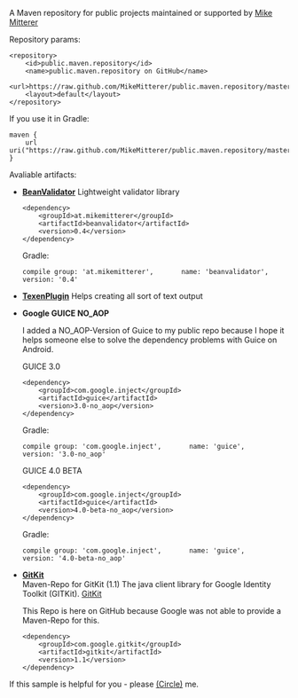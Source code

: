 A Maven repository for public projects maintained or supported by [Mike Mitterer](http://www.mikemitterer.at)

Repository params:

    <repository>
        <id>public.maven.repository</id>
        <name>public.maven.repository on GitHub</name>
        <url>https://raw.github.com/MikeMitterer/public.maven.repository/master</url>
        <layout>default</layout>
    </repository>

If you use it in Gradle:

	maven {
		url uri("https://raw.github.com/MikeMitterer/public.maven.repository/master")
	}

Avaliable artifacts:

*	**[BeanValidator](https://github.com/MikeMitterer/BeanValidator)** 
	Lightweight validator library
	
	    <dependency>
	        <groupId>at.mikemitterer</groupId>
	        <artifactId>beanvalidator</artifactId>
	        <version>0.4</version>
	    </dependency>
	
	Gradle:
	
		compile group: 'at.mikemitterer',       name: 'beanvalidator',           version: '0.4'
		    	
*	**[TexenPlugin](https://github.com/MikeMitterer/gradle-texen-plugin)** 
	Helps creating all sort of text output
	
* 	**Google GUICE NO_AOP**

	I added a NO_AOP-Version of Guice to my public repo because I hope it helps someone else
	to solve the dependency problems with Guice on Android.
	
	GUICE 3.0
	
	    <dependency>
	        <groupId>com.google.inject</groupId>
	        <artifactId>guice</artifactId>
	        <version>3.0-no_aop</version>
	    </dependency>
	
	Gradle:
	
		compile group: 'com.google.inject',       name: 'guice',           version: '3.0-no_aop'
	
	GUICE 4.0 BETA
	
	    <dependency>
	        <groupId>com.google.inject</groupId>
	        <artifactId>guice</artifactId>
	        <version>4.0-beta-no_aop</version>
	    </dependency>
	
	Gradle:
	
		compile group: 'com.google.inject',       name: 'guice',           version: '4.0-beta-no_aop'		
		  
*	**[GitKit](https://github.com/MikeMitterer/public.maven.repository)**   
	Maven-Repo for GitKit (1.1) The java client library for Google Identity Toolkit (GITKit).
	[GitKit](http://code.google.com/p/gitkit-java-client-library/)
	
	This Repo is here on GitHub because Google was not able to provide a Maven-Repo for this.

	    <dependency>
	        <groupId>com.google.gitkit</groupId>
	        <artifactId>gitkit</artifactId>
	        <version>1.1</version>
	    </dependency>
	
If this sample is helpful for you - please [(Circle)](http://gplus.mikemitterer.at/) me.